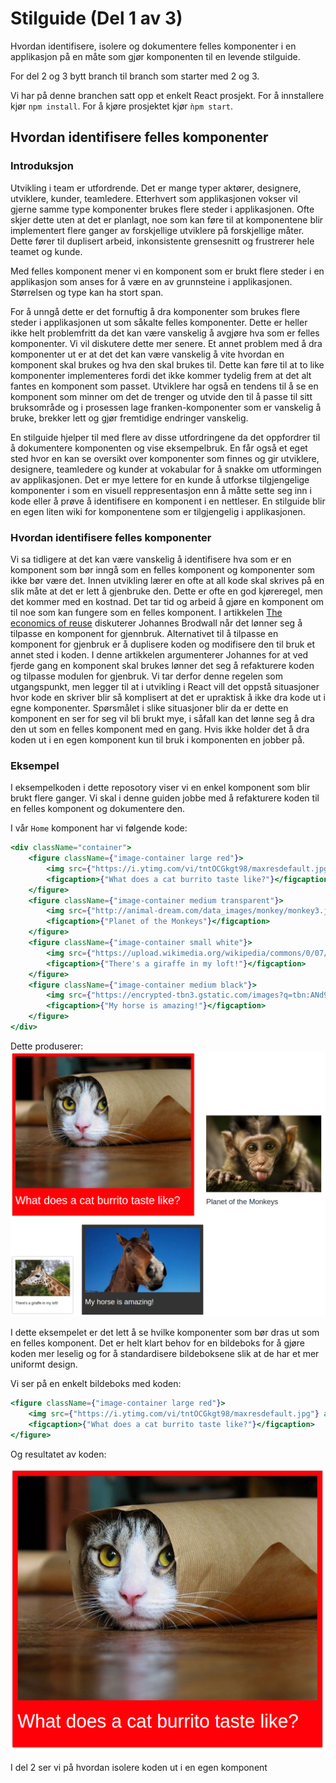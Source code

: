 # Stilguide (Del 1 av 3)
Hvordan identifisere, isolere og dokumentere felles komponenter i en applikasjon på en måte som gjør komponenten til en
levende stilguide.

For del 2 og 3 bytt branch til branch som starter med 2 og 3.

Vi har på denne branchen satt opp et enkelt React prosjekt. For å innstallere kjør ```npm install```. For å kjøre
prosjektet kjør ```ǹpm start```.

## Hvordan identifisere felles komponenter
### Introduksjon
Utvikling i team er utfordrende. Det er mange typer aktører, designere, utviklere, kunder, teamledere. Etterhvert som
applikasjonen vokser vil gjerne samme type komponenter brukes flere steder i applikasjonen. Ofte skjer dette uten at
det er planlagt, noe som kan føre til at komponentene blir implementert flere ganger av forskjellige utviklere på
forskjellige måter. Dette fører til duplisert arbeid, inkonsistente grensesnitt og frustrerer hele teamet og kunde.


Med felles komponent mener vi en komponent som er brukt flere steder i en applikasjon som anses for å være en av
grunnsteine i applikasjonen. Størrelsen og type kan ha stort span.

For å unngå dette er det fornuftig å dra komponenter som brukes flere steder i applikasjonen ut som såkalte felles
komponenter. Dette er heller ikke helt problemfritt da det kan være vanskelig å avgjøre hva som er felles komponenter.
Vi vil diskutere dette mer senere. Et annet problem med å dra komponenter ut er at det det kan være vanskelig å vite
hvordan en komponent skal brukes og hva den skal brukes til. Dette kan føre til at to like komponenter implementeres
fordi det ikke kommer tydelig frem at det alt fantes en komponent som passet. Utviklere har også en tendens til å se en
komponent som minner om det de trenger og utvide den til å passe til sitt bruksområde og i prosessen lage
franken-komponenter som er vanskelig å bruke, brekker lett og gjør fremtidige endringer vanskelig.

En stilguide hjelper til med flere av disse utfordringene da det oppfordrer til å dokumentere komponenten og vise
eksempelbruk. En får også et eget sted hvor en kan se oversikt over komponenter som finnes og gir utviklere, designere,
teamledere og kunder at vokabular for å snakke om utformingen av applikasjonen. Det er mye lettere for en kunde å
utforkse tilgjengelige komponenter i som en visuell reppresentasjon enn å måtte sette seg inn i kode eller å prøve å
identifisere en komponent i en nettleser. En stilguide blir en egen liten wiki for komponentene som er tilgjengelig i
applikasjonen.


### Hvordan identifisere felles komponenter
Vi sa tidligere at det kan være vanskelig å identifisere hva som er en komponent som bør inngå som en felles komponent
og komponenter som ikke bør være det. Innen utvikling lærer en ofte at all kode skal skrives på en slik måte at det er
lett å gjenbruke den. Dette er ofte en god kjøreregel, men det kommer med en kostnad. Det tar tid og arbeid å gjøre en
komponent om til noe som kan fungere som en felles komponent. I artikkelen [The economics of reuse][1] diskuterer
Johannes Brodwall når det lønner seg å tilpasse en komponent for gjennbruk. Alternativet til å tilpasse en komponent for
gjenbruk er å duplisere koden og modifisere den til bruk et annet sted i koden. I denne artikkelen argumenterer Johannes
for at ved fjerde gang en komponent skal brukes lønner det seg å refakturere koden og tilpasse modulen for gjenbruk.
Vi tar derfor denne regelen som utgangspunkt, men legger til at i utvikling i React vill det oppstå situasjoner hvor
kode en skriver blir så komplisert at det er upraktisk å ikke dra kode ut i egne komponenter. Spørsmålet i slike
situasjoner blir da er dette en komponent en ser for seg vil bli brukt mye, i såfall kan det lønne seg å dra den ut som
en felles komponent med en gang. Hvis ikke holder det å dra koden ut i en egen komponent kun til bruk i komponenten en
jobber på.

### Eksempel
I eksempelkoden i dette reposotory viser vi en enkel komponent som blir brukt flere ganger. Vi skal i denne guiden jobbe
med å refakturere koden til en felles komponent og dokumentere den.

I vår ```Home``` komponent har vi følgende kode:

```jsx
<div className="container">
    <figure className={"image-container large red"}>
        <img src={"https://i.ytimg.com/vi/tntOCGkgt98/maxresdefault.jpg"} alt={"Burrito cat"}/>
        <figcaption>{"What does a cat burrito taste like?"}</figcaption>
    </figure>
    <figure className={"image-container medium transparent"}>
        <img src={"http://animal-dream.com/data_images/monkey/monkey3.jpg"} alt={"Cute monkey"}/>
        <figcaption>{"Planet of the Monkeys"}</figcaption>
    </figure>
    <figure className={"image-container small white"}>
        <img src={"https://upload.wikimedia.org/wikipedia/commons/0/07/Giraffe08_-_melbourne_zoo.jpg"} alt={"Cute monkey"}/>
        <figcaption>{"There's a giraffe in my loft!"}</figcaption>
    </figure>
    <figure className={"image-container medium black"}>
        <img src={"https://encrypted-tbn3.gstatic.com/images?q=tbn:ANd9GcRToWlBIIT3JOGPvGMk7C7lseTY-GPI9tvK3tmeqHsvAVcI0r5lQw"} alt={"Cute monkey"}/>
        <figcaption>{"My horse is amazing!"}</figcaption>
    </figure>
</div>
```

Dette produserer:
![ImageBox components][image-box-components]

I dette eksempelet er det lett å se hvilke komponenter som bør dras ut som en felles komponent.
Det er helt klart behov for en bildeboks for å gjøre koden mer leselig og for å standardisere bildeboksene
slik at de har et mer uniformt design.

Vi ser på en enkelt bildeboks med koden:

```jsx
<figure className={"image-container large red"}>
    <img src={"https://i.ytimg.com/vi/tntOCGkgt98/maxresdefault.jpg"} alt={"Burrito cat"}/>
    <figcaption>{"What does a cat burrito taste like?"}</figcaption>
</figure>
```


Og resultatet av koden:

![ImageBox component][image-box-component]


I del 2 ser vi på hvordan isolere koden ut i en egen komponent


[image-box-components]: ./img/image-box-components.png
[image-box-component]: ./img/image-box-component.png


[1]: http://johannesbrodwall.com/2014/03/24/the-economics-of-reuse/
